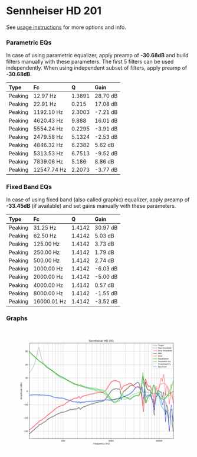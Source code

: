 # Sennheiser HD 201
See [usage instructions](https://github.com/jaakkopasanen/AutoEq#usage) for more options and info.

### Parametric EQs
In case of using parametric equalizer, apply preamp of **-30.68dB** and build filters manually
with these parameters. The first 5 filters can be used independently.
When using independent subset of filters, apply preamp of **-30.68dB**.

| Type    | Fc          |      Q | Gain     |
|:--------|:------------|:-------|:---------|
| Peaking | 12.97 Hz    | 1.3891 | 28.70 dB |
| Peaking | 22.91 Hz    | 0.215  | 17.08 dB |
| Peaking | 1192.10 Hz  | 2.3003 | -7.21 dB |
| Peaking | 4620.43 Hz  | 9.888  | 16.01 dB |
| Peaking | 5554.24 Hz  | 0.2295 | -3.91 dB |
| Peaking | 2479.58 Hz  | 5.1324 | -2.53 dB |
| Peaking | 4846.32 Hz  | 6.2382 | 5.62 dB  |
| Peaking | 5313.53 Hz  | 6.7513 | -9.52 dB |
| Peaking | 7839.06 Hz  | 5.186  | 8.86 dB  |
| Peaking | 12547.74 Hz | 2.2073 | -3.77 dB |

### Fixed Band EQs
In case of using fixed band (also called graphic) equalizer, apply preamp of **-33.45dB**
(if available) and set gains manually with these parameters.

| Type    | Fc          |      Q | Gain     |
|:--------|:------------|:-------|:---------|
| Peaking | 31.25 Hz    | 1.4142 | 30.97 dB |
| Peaking | 62.50 Hz    | 1.4142 | 5.03 dB  |
| Peaking | 125.00 Hz   | 1.4142 | 3.73 dB  |
| Peaking | 250.00 Hz   | 1.4142 | 1.79 dB  |
| Peaking | 500.00 Hz   | 1.4142 | 2.74 dB  |
| Peaking | 1000.00 Hz  | 1.4142 | -6.03 dB |
| Peaking | 2000.00 Hz  | 1.4142 | -5.00 dB |
| Peaking | 4000.00 Hz  | 1.4142 | 0.57 dB  |
| Peaking | 8000.00 Hz  | 1.4142 | -1.55 dB |
| Peaking | 16000.01 Hz | 1.4142 | -3.52 dB |

### Graphs
![](./Sennheiser%20HD%20201.png)